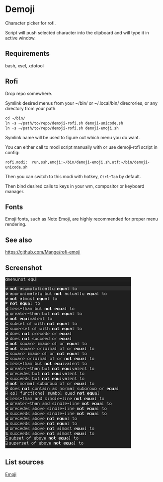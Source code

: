 # Demoji #

Character picker for rofi.

Script will push selected character into the clipboard and will type
it in active window.

## Requirements ##

bash, xsel, xdotool

## Rofi ##

Drop repo somewhere.

Symlink desired menus from your ~/bin/ or ~/.local/bin/ direcrories,
or any directory from your path:

    cd ~/bin/
    ln -s ~/path/to/repo/demoji-rofi.sh demoji-unicode.sh
    ln -s ~/path/to/repo/demoji-rofi.sh demoji-emoji.sh
    
Symlink name will be used to figure out which menu you do want.    

You can either call to modi script manually with or use demoji-rofi
script in config:

    rofi.modi:  run,ssh,emoji:~/bin/demoji-emoji.sh,utf:~/bin/demoji-unicode.sh

Then you can switch to this modi with hotkey, `Ctrl+Tab` by default.

Then bind desired calls to keys in your wm, compositor or keyboard manager.

## Fonts ##

Emoji fonts, such as Noto Emoji, are highly recommended for proper
menu rendering.

## See also ## 

<https://github.com/Mange/rofi-emoji>

## Screenshot ##

![screenshot](screenshot.png)

## List sources ##

[Emoji](https://unicode.org/Public/emoji/)
